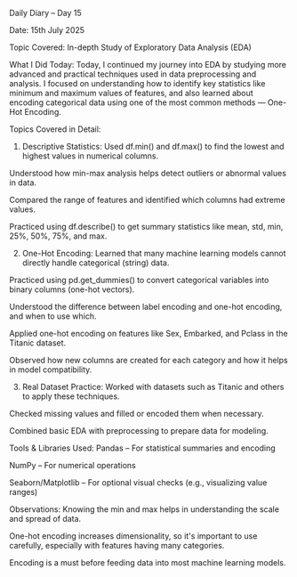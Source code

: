 Daily Diary – Day 15

Date: 15th July 2025

Topic Covered: In-depth Study of Exploratory Data Analysis (EDA)

What I Did Today:
Today, I continued my journey into EDA by studying more advanced and practical techniques used in data preprocessing and analysis. I focused on understanding how to identify key statistics like minimum and 
maximum values of features, and also learned about encoding categorical data using one of the most common methods — One-Hot Encoding.

Topics Covered in Detail:
1. Descriptive Statistics:
Used df.min() and df.max() to find the lowest and highest values in numerical columns.

Understood how min-max analysis helps detect outliers or abnormal values in data.

Compared the range of features and identified which columns had extreme values.

Practiced using df.describe() to get summary statistics like mean, std, min, 25%, 50%, 75%, and max.

2. One-Hot Encoding:
Learned that many machine learning models cannot directly handle categorical (string) data.

Practiced using pd.get_dummies() to convert categorical variables into binary columns (one-hot vectors).

Understood the difference between label encoding and one-hot encoding, and when to use which.

Applied one-hot encoding on features like Sex, Embarked, and Pclass in the Titanic dataset.

Observed how new columns are created for each category and how it helps in model compatibility.

3. Real Dataset Practice:
Worked with datasets such as Titanic and others to apply these techniques.

Checked missing values and filled or encoded them when necessary.

Combined basic EDA with preprocessing to prepare data for modeling.

Tools & Libraries Used:
Pandas – For statistical summaries and encoding

NumPy – For numerical operations

Seaborn/Matplotlib – For optional visual checks (e.g., visualizing value ranges)

Observations:
Knowing the min and max helps in understanding the scale and spread of data.

One-hot encoding increases dimensionality, so it's important to use carefully, especially with features having many categories.

Encoding is a must before feeding data into most machine learning models.
